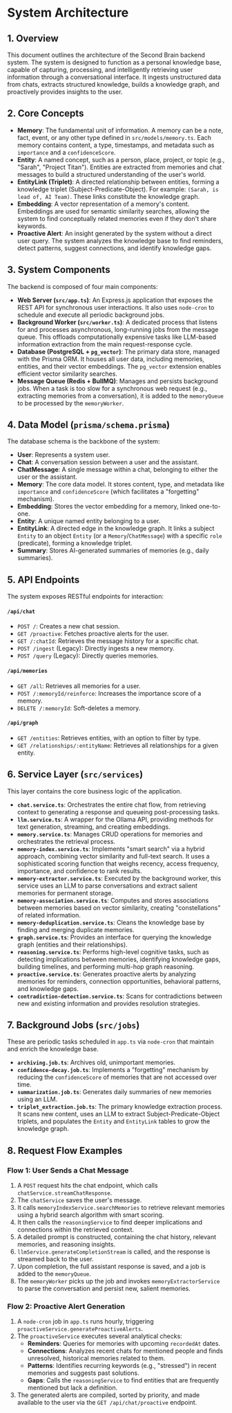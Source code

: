 # System Architecture

## 1. Overview

This document outlines the architecture of the Second Brain backend system. The system is designed to function as a personal knowledge base, capable of capturing, processing, and intelligently retrieving user information through a conversational interface. It ingests unstructured data from chats, extracts structured knowledge, builds a knowledge graph, and proactively provides insights to the user.

## 2. Core Concepts

-   **Memory**: The fundamental unit of information. A memory can be a note, fact, event, or any other type defined in `src/models/memory.ts`. Each memory contains content, a type, timestamps, and metadata such as `importance` and a `confidenceScore`.
-   **Entity**: A named concept, such as a person, place, project, or topic (e.g., "Sarah", "Project Titan"). Entities are extracted from memories and chat messages to build a structured understanding of the user's world.
-   **EntityLink (Triplet)**: A directed relationship between entities, forming a knowledge triplet (Subject-Predicate-Object). For example: `(Sarah, is lead of, AI Team)`. These links constitute the knowledge graph.
-   **Embedding**: A vector representation of a memory's content. Embeddings are used for semantic similarity searches, allowing the system to find conceptually related memories even if they don't share keywords.
-   **Proactive Alert**: An insight generated by the system without a direct user query. The system analyzes the knowledge base to find reminders, detect patterns, suggest connections, and identify knowledge gaps.

## 3. System Components

The backend is composed of four main components:

-   **Web Server (`src/app.ts`)**: An Express.js application that exposes the REST API for synchronous user interactions. It also uses `node-cron` to schedule and execute all periodic background jobs.
-   **Background Worker (`src/worker.ts`)**: A dedicated process that listens for and processes asynchronous, long-running jobs from the message queue. This offloads computationally expensive tasks like LLM-based information extraction from the main request-response cycle.
-   **Database (PostgreSQL + `pg_vector`)**: The primary data store, managed with the Prisma ORM. It houses all user data, including memories, entities, and their vector embeddings. The `pg_vector` extension enables efficient vector similarity searches.
-   **Message Queue (Redis + BullMQ)**: Manages and persists background jobs. When a task is too slow for a synchronous web request (e.g., extracting memories from a conversation), it is added to the `memoryQueue` to be processed by the `memoryWorker`.

## 4. Data Model (`prisma/schema.prisma`)

The database schema is the backbone of the system:

-   **User**: Represents a system user.
-   **Chat**: A conversation session between a user and the assistant.
-   **ChatMessage**: A single message within a chat, belonging to either the user or the assistant.
-   **Memory**: The core data model. It stores content, type, and metadata like `importance` and `confidenceScore` (which facilitates a "forgetting" mechanism).
-   **Embedding**: Stores the vector embedding for a memory, linked one-to-one.
-   **Entity**: A unique named entity belonging to a user.
-   **EntityLink**: A directed edge in the knowledge graph. It links a subject `Entity` to an object `Entity` (or a `Memory`/`ChatMessage`) with a specific `role` (predicate), forming a knowledge triplet.
-   **Summary**: Stores AI-generated summaries of memories (e.g., daily summaries).

## 5. API Endpoints

The system exposes RESTful endpoints for interaction:

#### `/api/chat`

-   `POST /`: Creates a new chat session.
-   `GET /proactive`: Fetches proactive alerts for the user.
-   `GET /:chatId`: Retrieves the message history for a specific chat.
-   `POST /ingest` (Legacy): Directly ingests a new memory.
-   `POST /query` (Legacy): Directly queries memories.

#### `/api/memories`

-   `GET /all`: Retrieves all memories for a user.
-   `POST /:memoryId/reinforce`: Increases the importance score of a memory.
-   `DELETE /:memoryId`: Soft-deletes a memory.

#### `/api/graph`

-   `GET /entities`: Retrieves entities, with an option to filter by type.
-   `GET /relationships/:entityName`: Retrieves all relationships for a given entity.

## 6. Service Layer (`src/services`)

This layer contains the core business logic of the application.

-   **`chat.service.ts`**: Orchestrates the entire chat flow, from retrieving context to generating a response and queueing post-processing tasks.
-   **`llm.service.ts`**: A wrapper for the Ollama API, providing methods for text generation, streaming, and creating embeddings.
-   **`memory.service.ts`**: Manages CRUD operations for memories and orchestrates the retrieval process.
-   **`memory-index.service.ts`**: Implements "smart search" via a hybrid approach, combining vector similarity and full-text search. It uses a sophisticated scoring function that weighs recency, access frequency, importance, and confidence to rank results.
-   **`memory-extractor.service.ts`**: Executed by the background worker, this service uses an LLM to parse conversations and extract salient memories for permanent storage.
-   **`memory-association.service.ts`**: Computes and stores associations between memories based on vector similarity, creating "constellations" of related information.
-   **`memory-deduplication.service.ts`**: Cleans the knowledge base by finding and merging duplicate memories.
-   **`graph.service.ts`**: Provides an interface for querying the knowledge graph (entities and their relationships).
-   **`reasoning.service.ts`**: Performs high-level cognitive tasks, such as detecting implications between memories, identifying knowledge gaps, building timelines, and performing multi-hop graph reasoning.
-   **`proactive.service.ts`**: Generates proactive alerts by analyzing memories for reminders, connection opportunities, behavioral patterns, and knowledge gaps.
-   **`contradiction-detection.service.ts`**: Scans for contradictions between new and existing information and provides resolution strategies.

## 7. Background Jobs (`src/jobs`)

These are periodic tasks scheduled in `app.ts` via `node-cron` that maintain and enrich the knowledge base.

-   **`archiving.job.ts`**: Archives old, unimportant memories.
-   **`confidence-decay.job.ts`**: Implements a "forgetting" mechanism by reducing the `confidenceScore` of memories that are not accessed over time.
-   **`summarization.job.ts`**: Generates daily summaries of new memories using an LLM.
-   **`triplet_extraction.job.ts`**: The primary knowledge extraction process. It scans new content, uses an LLM to extract Subject-Predicate-Object triplets, and populates the `Entity` and `EntityLink` tables to grow the knowledge graph.

## 8. Request Flow Examples

### Flow 1: User Sends a Chat Message

1.  A `POST` request hits the chat endpoint, which calls `chatService.streamChatResponse`.
2.  The `chatService` saves the user's message.
3.  It calls `memoryIndexService.searchMemories` to retrieve relevant memories using a hybrid search algorithm with smart scoring.
4.  It then calls the `reasoningService` to find deeper implications and connections within the retrieved context.
5.  A detailed prompt is constructed, containing the chat history, relevant memories, and reasoning insights.
6.  `llmService.generateCompletionStream` is called, and the response is streamed back to the user.
7.  Upon completion, the full assistant response is saved, and a job is added to the `memoryQueue`.
8.  The `memoryWorker` picks up the job and invokes `memoryExtractorService` to parse the conversation and persist new, salient memories.

### Flow 2: Proactive Alert Generation

1.  A `node-cron` job in `app.ts` runs hourly, triggering `proactiveService.generateProactiveAlerts`.
2.  The `proactiveService` executes several analytical checks:
    -   **Reminders**: Queries for memories with upcoming `recordedAt` dates.
    -   **Connections**: Analyzes recent chats for mentioned people and finds unresolved, historical memories related to them.
    -   **Patterns**: Identifies recurring keywords (e.g., "stressed") in recent memories and suggests past solutions.
    -   **Gaps**: Calls the `reasoningService` to find entities that are frequently mentioned but lack a definition.
3.  The generated alerts are compiled, sorted by priority, and made available to the user via the `GET /api/chat/proactive` endpoint.
